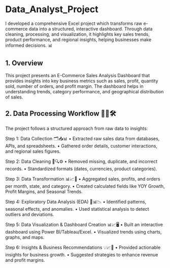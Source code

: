 # Data_Analyst_Project
I developed a comprehensive Excel project  which transforms raw e-commerce data into a structured, interactive dashboard. Through data cleaning, processing, and visualization, it highlights key sales trends, product performance, and regional insights, helping businesses make informed decisions. 📊

## 1. Overview
This project presents an E-Commerce Sales Analysis Dashboard that provides insights into key business metrics such as sales, profit, quantity sold, number of orders, and profit margin. The dashboard helps in understanding trends, category performance, and geographical distribution of sales.

## 2. Data Processing Workflow 🔄📑🛠️

The project follows a structured approach from raw data to insights:

Step 1: Data Collection 🗂️📥📊
  •	Extracted raw sales data from databases, APIs, and spreadsheets.
  •	Gathered order details, customer interactions, and regional sales figures.

Step 2: Data Cleaning 🧹🔍⚙️
  •	Removed missing, duplicate, and incorrect records.
  •	Standardized formats (dates, currencies, product categories).

Step 3: Data Transformation 📊📈🔄
•	Aggregated sales, profits, and orders per month, state, and category.
•	Created calculated fields like YOY Growth, Profit Margins, and Seasonal Trends.

Step 4: Exploratory Data Analysis (EDA) 🔬📊📉
  •	Identified patterns, seasonal effects, and anomalies.
  •	Used statistical analysis to detect outliers and deviations.

Step 5: Data Visualization & Dashboard Creation 📊📈🖥️
  •	Built an interactive dashboard using Power BI/Tableau/Excel.
  •	Visualized trends using charts, graphs, and maps.

Step 6: Insights & Business Recommendations 💡📈🚀
  •	Provided actionable insights for business growth.
  •	Suggested strategies to enhance revenue and profit margins.
